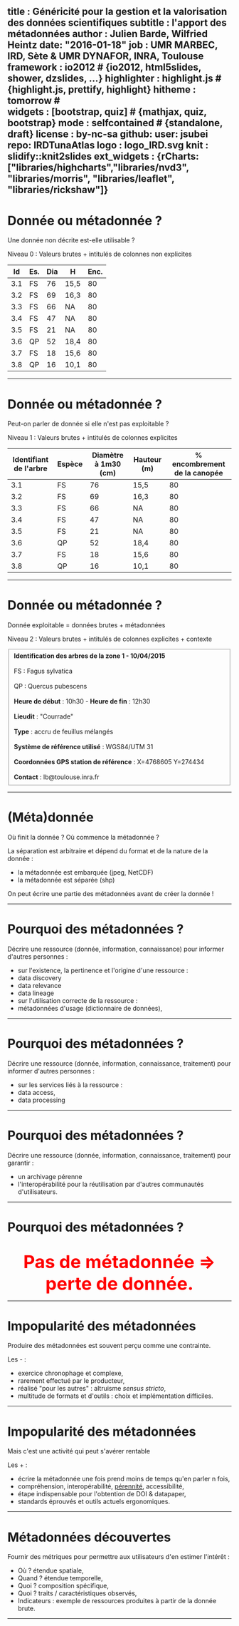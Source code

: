 title       : Généricité pour la gestion et la valorisation des données scientifiques
subtitle    : l'apport des métadonnées
author      : Julien Barde, Wilfried Heintz
date: "2016-01-18"
job         : UMR MARBEC, IRD, Sète & UMR DYNAFOR, INRA, Toulouse
framework   : io2012        # {io2012, html5slides, shower, dzslides, ...}
highlighter : highlight.js  # {highlight.js, prettify, highlight}
hitheme     : tomorrow      #   
widgets     : [bootstrap, quiz]            # {mathjax, quiz, bootstrap}
mode        : selfcontained # {standalone, draft}
license     : by-nc-sa
github:
  user: jsubei
  repo: IRDTunaAtlas
logo        : logo_IRD.svg
knit        : slidify::knit2slides
ext_widgets : {rCharts: ["libraries/highcharts","libraries/nvd3", "libraries/morris", "libraries/leaflet", "libraries/rickshaw"]}
---
# Donnée ou métadonnée ?

Une donnée non décrite est-elle utilisable ?

Niveau 0 : Valeurs brutes + intitulés de colonnes non explicites

Id | Es. |	Dia |	H |	Enc.
--------|--------|--------|--------|--------
3.1 | FS | 76 | 15,5 | 80
3.2 | FS | 69 | 16,3 | 80
3.3 | FS | 66 | NA | 80
3.4 | FS | 47 | NA | 80
3.5 | FS | 21 | NA | 80
3.6 | QP | 52 | 18,4 | 80
3.7 | FS | 18 | 15,6 | 80
3.8 | QP | 16 | 10,1 | 80


---
# Donnée ou métadonnée ?

Peut-on parler de donnée si elle n'est pas exploitable ?

Niveau 1 : Valeurs brutes + intitulés de colonnes explicites 

Identifiant de l'arbre| Espèce | Diamètre à 1m30 (cm) |  Hauteur (m) |	% encombrement de la canopée
--------|--------|--------|--------|--------
3.1 | FS | 76 | 15,5 | 80
3.2 | FS | 69 | 16,3 | 80
3.3 | FS | 66 | NA | 80
3.4 | FS | 47 | NA | 80
3.5 | FS | 21 | NA | 80
3.6 | QP | 52 | 18,4 | 80
3.7 | FS | 18 | 15,6 | 80
3.8 | QP | 16 | 10,1 | 80


---
# Donnée ou métadonnée ?

Donnée exploitable = données brutes + métadonnées

Niveau 2 : Valeurs brutes + intitulés de colonnes explicites + contexte

<fieldset><b>Identification des arbres de la zone 1 - 10/04/2015</b> <br/><br/>
FS : Fagus sylvatica <br/><br/>
QP : Quercus pubescens <br/><br/>
<b>Heure de début</b> : 10h30 - <b>Heure de fin</b> : 12h30		<br/><br/>
<b>Lieudit</b> : "Courrade"		<br/><br/>
<b>Type</b> : accru de feuillus mélangés  	<br/><br/>
<b>Système de référence utilisé</b> : WGS84/UTM 31	<br/><br/>
<b>Coordonnées GPS station de référence</b> : X=4768605 Y=274434  	<br/><br/>
<b>Contact</b> : lb@toulouse.inra.fr</fieldset>


---
# (Méta)donnée

Où finit la donnée ? Où commence la métadonnée ? 

La séparation est arbitraire et dépend du format et de la nature de la donnée :
 
 - la métadonnée est embarquée (jpeg, NetCDF)
 - la métadonnée est séparée (shp)
 
On peut écrire une partie des métadonnées avant de créer la donnée !
  

---
# Pourquoi des métadonnées ?

Décrire une ressource (donnée, information, connaissance) pour informer d'autres personnes :
 - sur l'existence, la pertinence et l'origine d'une ressource :
  - data discovery
  - data relevance
  - data lineage
 - sur l'utilisation correcte de la ressource :
  - métadonnées d'usage (dictionnaire de données),


---
# Pourquoi des métadonnées ?

Décrire une ressource (donnée, information, connaissance, traitement) pour informer d'autres personnes :
 - sur les services liés à la ressource :
  - data access,
  - data processing


---
# Pourquoi des métadonnées ?

Décrire une ressource (donnée, information, connaissance, traitement) pour garantir :

 - un archivage pérenne
 - l'interopérabilité pour la réutilisation par d'autres communautés d'utilisateurs.


---
# Pourquoi des métadonnées ?


<br/>
<center> <span style="font-size:40px;color:red;"><b>Pas de métadonnée => perte de donnée.</b></span></center>
 


---
# Impopularité des métadonnées

Produire des métadonnées est souvent perçu comme une contrainte.

Les - :
- exercice chronophage et complexe,
- rarement effectué par le producteur,
- réalisé "pour les autres" : altruisme <i>sensus stricto</i>,
- multitude de formats et d'outils : choix et implémentation difficiles.


---
# Impopularité des métadonnées

Mais c'est une activité qui peut s'avérer rentable

Les + :
- écrire la métadonnée une fois prend moins de temps qu'en parler n fois,
- compréhension, interopérabilité, <u>pérennité</u>, accessibilité,
- étape indispensable pour l'obtention de DOI & datapaper,
- standards éprouvés et outils actuels ergonomiques.


---
# Métadonnées découvertes

Fournir des métriques pour permettre aux utilisateurs d'en estimer l'intérêt :
- Où ? étendue spatiale,
- Quand ? étendue temporelle,
- Quoi ? composition spécifique,
- Quoi ?  traits / caractéristiques observés,
- Indicateurs : exemple de ressources produites à partir de la donnée brute.

---
